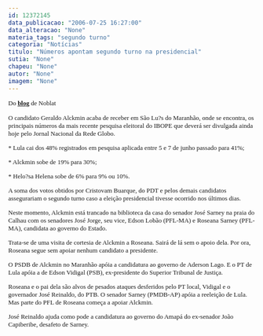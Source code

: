 ```yaml
---
id: 12372145
data_publicacao: "2006-07-25 16:27:00"
data_alteracao: "None"
materia_tags: "segundo turno"
categoria: "Notícias"
titulo: "Números apontam segundo turno na presidencial"
sutia: "None"
chapeu: "None"
autor: "None"
imagem: "None"
---
```

<p><P><FONT face=Verdana size=2>Do <STRONG><U><A href=\"https://www.noblat.com.br/\" target=_blank>blog</A></U> </STRONG>de Noblat</P></p>
<p><P>O candidato Geraldo Alckmin acaba de receber em São Lu?s do Maranhão, onde se encontra, os principais números da mais recente pesquisa eleitoral do IBOPE que deverá ser divulgada ainda hoje pelo Jornal Nacional da Rede Globo.</P></p>
<p><P>* Lula cai dos 48% registrados em pesquisa aplicada entre 5 e 7 de junho passado para 41%;</P></p>
<p><P>* Alckmin sobe de 19% para 30%;</P></p>
<p><P>* Helo?sa Helena sobe de 6% para 9% ou 10%.</P></p>
<p><P>A soma dos votos obtidos por Cristovam Buarque, do PDT e pelos demais candidatos assegurariam o segundo turno caso a eleição presidencial tivesse ocorrido nos últimos dias.</P></p>
<p><P>Neste momento, Alckmin está trancado na biblioteca da casa do senador José Sarney na praia do Calhau com os senadores José Jorge, seu vice, Edson Lobão (PFL-MA) e Roseana Sarney (PFL-MA), candidata ao governo do Estado.</P></p>
<p><P>Trata-se de uma visita de cortesia de Alckmin a Roseana. Sairá de lá sem o apoio dela. Por ora, Roseana segue sem apoiar nenhum candidato a presidente. </P></p>
<p><P>O PSDB de Alckmin no Maranhão apóia a candidatura ao governo de Aderson Lago. E o PT de Lula apóia a de Edson Vidigal (PSB), ex-presidente do Superior Tribunal de Justiça.</P></p>
<p><P>Roseana e o pai dela são alvos de pesados ataques desferidos pelo PT local, Vidigal e o governador José Reinaldo, do PTB. O senador Sarney (PMDB-AP) apóia a reeleição de Lula. Mas parte do PFL de Roseana começa a apoiar Alckmin.</P></p>
<p><P>José Reinaldo ajuda como pode a candidatura ao governo do Amapá do ex-senador João Capiberibe, desafeto de Sarney. </P></FONT> </p>

